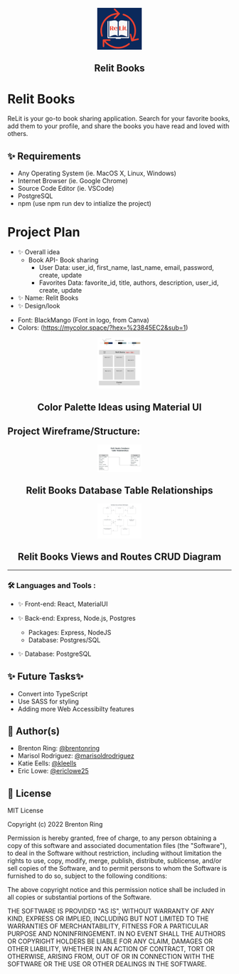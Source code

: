 <p align="center">
 <img width="100px" src="./frontend/public/ReLit.png" align="center" alt="Relit Books" />
 <h2 align="center">Relit Books</h2>




# Relit Books
ReLit is your go-to book sharing application. Search for your favorite books, add them to    your profile, and share the books you have read and loved with others.

## ✨ Requirements
* Any Operating System (ie. MacOS X, Linux, Windows)
* Internet Browser (ie. Google Chrome)
* Source Code Editor (ie. VSCode)
* PostgreSQL
* npm (use npm run dev to intialize the project)

# Project Plan
- ✨ Overall idea
    * Book API- Book sharing 
      * User Data: user_id, first_name, last_name, email, password, create, update
      * Favorites Data: favorite_id, title, authors, description, user_id, create, update
- ✨ Name: Relit Books
- ✨ Design/look
 * Font:  BlackMango (Font in logo, from Canva)
 * Colors: (https://mycolor.space/?hex=%23845EC2&sub=1)
<p align="center">
<img width="100px" src="./backend/public/build/Color_Design.png" align="center" alt="Color Palette Ideas using Material UI" />
 <h2 align="center">Color Palette Ideas using Material UI</h2>

   

## Project Wireframe/Structure:
<p align="center">
<img width="100px" src="./backend/public/build/Table Relationships.jpg" align="center" alt="Relit Books Database Table Relationships" />
 <h2 align="center">Relit Books Database Table Relationships</h2>
 <p align="center">
<img width="100px" src="./backend/public/build/Routes_Diagram.jpg" align="center" alt="Relit Books Views and Routes CRUD Diagram" />
 <h2 align="center">Relit Books Views and Routes CRUD Diagram</h2>



---
### :hammer_and_wrench: Languages and Tools :
- ✨ Front-end: React, MaterialUI
- ✨ Back-end: Express, Node.js, Postgres
    - Packages: Express, NodeJS
    - Database: Postgres/SQL

- ✨ Database: PostgreSQL

## ✨ Future Tasks✨
 - Convert into TypeScript
 - Use SASS for styling
 - Adding more Web Accessibilty features


## 👤 Author(s)

* Brenton Ring: [@brentonring](https://github.com/brentonring)
* Marisol Rodriguez: [@marisoldrodriguez](https://github.com/marisoldrodriguez)
* Katie Eells: [@kleells](https://github.com/kleells)
* Eric Lowe: [@ericlowe25](https://github.com/ericlowe25)

## 📝 License
MIT License

Copyright (c) 2022 Brenton Ring

Permission is hereby granted, free of charge, to any person obtaining a copy
of this software and associated documentation files (the "Software"), to deal
in the Software without restriction, including without limitation the rights
to use, copy, modify, merge, publish, distribute, sublicense, and/or sell
copies of the Software, and to permit persons to whom the Software is
furnished to do so, subject to the following conditions:

The above copyright notice and this permission notice shall be included in all
copies or substantial portions of the Software.

THE SOFTWARE IS PROVIDED "AS IS", WITHOUT WARRANTY OF ANY KIND, EXPRESS OR
IMPLIED, INCLUDING BUT NOT LIMITED TO THE WARRANTIES OF MERCHANTABILITY,
FITNESS FOR A PARTICULAR PURPOSE AND NONINFRINGEMENT. IN NO EVENT SHALL THE
AUTHORS OR COPYRIGHT HOLDERS BE LIABLE FOR ANY CLAIM, DAMAGES OR OTHER
LIABILITY, WHETHER IN AN ACTION OF CONTRACT, TORT OR OTHERWISE, ARISING FROM,
OUT OF OR IN CONNECTION WITH THE SOFTWARE OR THE USE OR OTHER DEALINGS IN THE
SOFTWARE.
